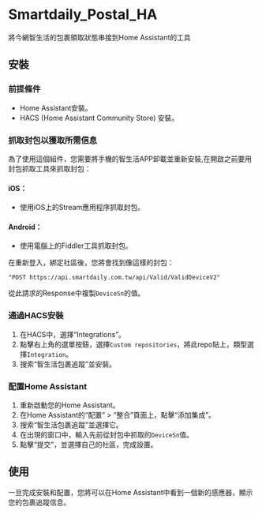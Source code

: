 # Smartdaily_Postal_HA

將今網智生活的包裹領取狀態串接到Home Assistant的工具

## 安裝

### 前提條件

- Home Assistant安裝。
- HACS (Home Assistant Community Store) 安裝。

### 抓取封包以獲取所需信息

為了使用這個組件，您需要將手機的智生活APP卸載並重新安裝,在開啟之前要用封包抓取工具來抓取封包：

#### iOS：

- 使用iOS上的Stream應用程序抓取封包。

#### Android：

- 使用電腦上的Fiddler工具抓取封包。

在重新登入，綁定社區後，您將會找到像這樣的封包：

```
"POST https://api.smartdaily.com.tw/api/Valid/ValidDeviceV2"
```

從此請求的Response中複製`DeviceSn`的值。

### 通過HACS安裝

1. 在HACS中，選擇“Integrations”。
2. 點擊右上角的選單按鈕，選擇`Custom repositories`，將此repo貼上，類型選擇`Integration`。
3. 搜索“智生活包裹追蹤”並安裝。

### 配置Home Assistant

1. 重新啟動您的Home Assistant。
2. 在Home Assistant的“配置” > “整合”頁面上，點擊“添加集成”。
3. 搜索“智生活包裹追蹤”並選擇它。
4. 在出現的窗口中，輸入先前從封包中抓取的`DeviceSn`值。
5. 點擊“提交”，並選擇自己的社區，完成設置。

## 使用

一旦完成安裝和配置，您將可以在Home Assistant中看到一個新的感應器，顯示您的包裹追蹤信息。
